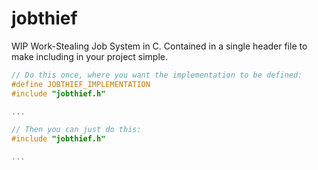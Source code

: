 # jobthief
WIP Work-Stealing Job System in C. Contained in a single header file to make including in your project simple.

```c
// Do this once, where you want the implementation to be defined:
#define JOBTHIEF_IMPLEMENTATION
#include "jobthief.h"

...
```

```c
// Then you can just do this:
#include "jobthief.h"

...
```
